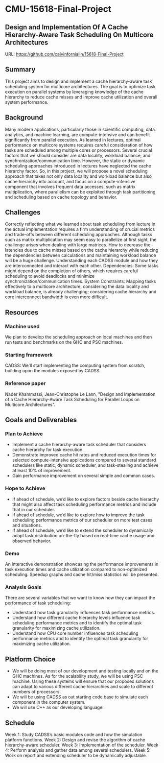 # CMU-15618-Final-Project
## Design and Implementation Of A Cache Hierarchy-Aware Task Scheduling On Multicore Architectures
URL: https://github.com/calvinfornialin/15618-Final-Project

## Summary

This project aims to design and implement a cache hierarchy-aware task scheduling system for multicore architectures. The goal is to optimize task execution on parallel systems by leveraging knowledge of the cache hierarchy to reduce cache misses and improve cache utilization and overall system performance.

## Background
Many modern applications, particularly those in scientific computing, data analytics, and machine learning, are compute-intensive and can benefit significantly from parallel execution. As learned in lectures, optimal performance on multicore systems requires careful consideration of how tasks are scheduled among multiple cores or processors. Several crucial factors that we should consider are data locality, workload balance, and synchronization/communication time. However, the static or dynamic scheduling approaches introduced in lectures have neglected the cache hierarchy factor. So, in this project, we will propose a novel scheduling approach that takes not only data locality and workload balance but also cache hierarchy into account, and focus on a compute-intensive component that involves frequent data accesses, such as matrix multiplication, where parallelism can be exploited through task partitioning and scheduling based on cache topology and behavior.

## Challenges
Correctly reflecting what we learned about task scheduling from lecture in the actual implementation requires a firm understanding of crucial metrics and trade-offs between different scheduling approaches.
Although tasks such as matrix multiplication may seem easy to parallelize at first sight, the challenge arises when dealing with large matrices. How to decrease the latencies due to cache misses based on the cache hierarchy while reducing the dependencies between calculations and maintaining workload balance will be a huge challenge.
Understanding each CADSS module and how they are interconnected and interact with each other.
Dependencies: Some tasks might depend on the completion of others, which requires careful scheduling to avoid deadlocks and minimize synchronization/communication times.
System Constraints: Mapping tasks effectively to a multicore architecture, considering the data locality and workload balance, is already challenging; considering cache hierarchy and core interconnect bandwidth is even more difficult.

## Resources
### Machine used
We plan to develop the scheduling approach on local machines and then run tests and benchmarks on the GHC and PSC machines.
### Starting framework
CADSS: We'll start implementing the computing system from scratch, building upon the modules exposed by CADSS.
### Reference paper
Nader Khammassi, Jean-Christophe Le Lann, "Design and Implementation of a Cache Hierarchy-Aware Task Scheduling for Parallel Loops on Multicore Architectures".

## Goals and Deliverables
### Plan to Achieve
- Implement a cache hierarchy-aware task scheduler that considers cache hierarchy for task execution. 
- Demonstrate improved cache hit rates and reduced execution times for selected compute-intensive applications compared to several standard schedulers like static, dynamic scheduler, and task-stealing and achieve at least 10% of improvement.
- Gain performance improvement on several simple and common cases.
### Hope to Achieve
- If ahead of schedule, we’d like to explore factors beside cache hierarchy that might also affect task scheduling performance metrics and include that in our scheduler.
- If ahead of schedule, we’d like to explore how to improve the task scheduling performance metrics of our scheduler on more test cases and situations.
- If ahead of schedule, we’d like to extend the scheduler to dynamically adapt task distribution on-the-fly based on real-time cache usage and observed behavior.

### Demo
An interactive demonstration showcasing the performance improvements in task execution times and cache utilization compared to non-optimized scheduling. Speedup graphs and cache hit/miss statistics will be presented.

### Analysis Goals
There are several variables that we want to know how they can impact the performance of task scheduling:
- Understand how task granularity influences task performance metrics.
- Understand how different cache hierarchy levels influence task scheduling performance metrics and to identify the optimal task granularity for maximizing cache utilization.
- Understand how CPU core number influences task scheduling performance metrics and to identify the optimal task granularity for maximizing cache utilization.

## Platform Choice
- We will be doing most of our development and testing locally and on the GHC machines. As for the scalability study, we will be using PSC machine. Using these systems will ensure that our proposed solutions can adapt to various different cache hierarchies and scale to different numbers of processors.
- We will be using CADSS as out starting code base to simulate each component in the computer system.
- We will use C++ as our developing language.

## Schedule
Week 1: Study CADSS’s basic modules code and how the simulation platform functions.
Week 2: Design and revise the algorithm of cache hierarchy-aware scheduler.
Week 3: Implementation of the scheduler.
Week 4: Perform analysis and gather data among several schedulers.
Week 5: Work on report and extending scheduler to be dynamically adjustable.
